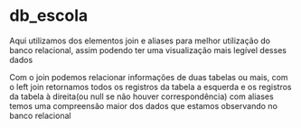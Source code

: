 # db_escola
Aqui utilizamos dos elementos join e aliases para melhor utilização do banco relacional, assim podendo ter uma visualização mais legível desses dados

Com o join podemos relacionar informações de duas tabelas ou mais, com o left join retornamos todos os registros da tabela a esquerda e os registros da tabela à direita(ou null se não houver correspondência)
com aliases temos uma compreensão maior dos dados que estamos observando no banco relacional
